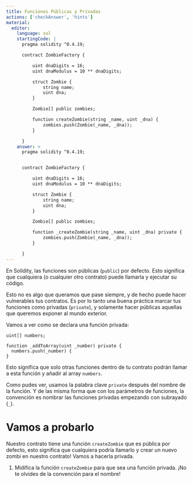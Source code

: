 ```yaml
---
title: Funciones Públicas y Privadas
actions: ['checkAnswer', 'hints']
material:
  editor:
    language: sol
    startingCode: |
      pragma solidity ^0.4.19;

      contract ZombieFactory {

          uint dnaDigits = 16;
          uint dnaModulus = 10 ** dnaDigits;

          struct Zombie {
              string name;
              uint dna;
          }

          Zombie[] public zombies;

          function createZombie(string _name, uint _dna) {
              zombies.push(Zombie(_name, _dna));
          }

      }
    answer: >
      pragma solidity ^0.4.19;


      contract ZombieFactory {

          uint dnaDigits = 16;
          uint dnaModulus = 10 ** dnaDigits;

          struct Zombie {
              string name;
              uint dna;
          }

          Zombie[] public zombies;

          function _createZombie(string _name, uint _dna) private {
              zombies.push(Zombie(_name, _dna));
          }

      }
---
```


En Solídity, las funciones son públicas (`public`) por defecto. Esto significa que cualquiera (o cualquier otro contrato) puede llamarla y ejecutar su código.

Esto no es algo que queramos que pase siempre, y de hecho puede hacer vulnerables tus contratos. Es por lo tanto una buena práctica marcar tus funciones como privadas (`private`), y solamente hacer públicas aquellas que queremos exponer al mundo exterior.

Vamos a ver como se declara una función privada:

```
uint[] numbers;

function _addToArray(uint _number) private {
  numbers.push(_number) {
}
```

Esto significa que solo otras funciones dentro de tu contrato podrán llamar a esta función y añadir al array `numbers`.

Como pudes ver, usamos la palabra clave `private` después del nombre de la función. Y de las misma forma que con los parámetros de funciones, la convención es nombrar las funciones privadas empezando con subrayado (`_`).

# Vamos a probarlo

Nuestro contrato tiene una función `createZombie` que es pública por defecto, esto significa que cualquiera podría llamarlo y crear un nuevo zombi en nuestro contrato! Vamos a hacerla privada.

1. Midifica la función `createZombie` para que sea una función privada. ¡No te olvides de la convención para el nombre!
